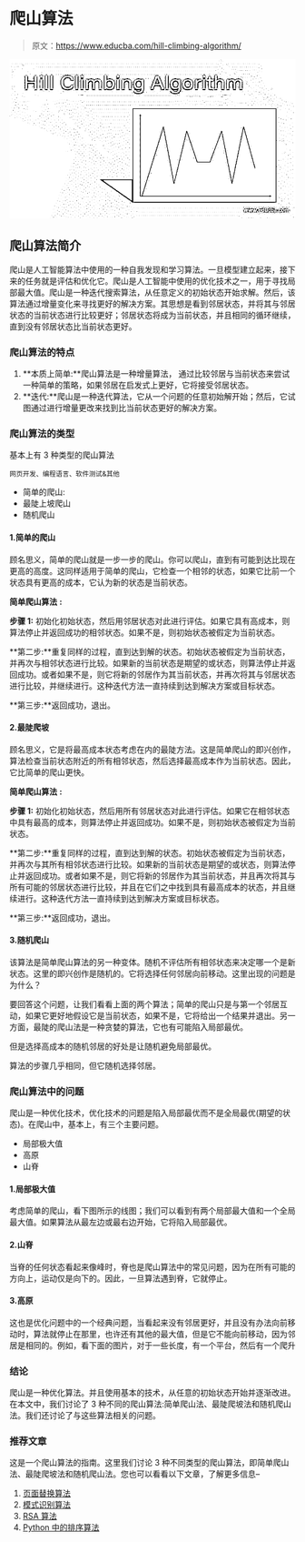 # 爬山算法

> 原文：<https://www.educba.com/hill-climbing-algorithm/>

![Hill Climbing Algorithm](img/d0a6fd55f8b3943263e6006928549a47.png)



## 爬山算法简介

爬山是人工智能算法中使用的一种自我发现和学习算法。一旦模型建立起来，接下来的任务就是评估和优化它。爬山是人工智能中使用的优化技术之一，用于寻找局部最大值。爬山是一种迭代搜索算法，从任意定义的初始状态开始求解。然后，该算法通过增量变化来寻找更好的解决方案。其思想是看到邻居状态，并将其与邻居状态的当前状态进行比较更好；邻居状态将成为当前状态，并且相同的循环继续，直到没有邻居状态比当前状态更好。

### 爬山算法的特点

1.  **本质上简单:**爬山算法是一种增量算法，
    通过比较邻居与当前状态来尝试一种简单的策略，如果邻居在启发式上更好，它将接受邻居状态。
2.  **迭代:**爬山是一种迭代算法，它从一个问题的任意初始解开始；然后，它试图通过进行增量更改来找到比当前状态更好的解决方案。

### 爬山算法的类型

基本上有 3 种类型的爬山算法

<small>网页开发、编程语言、软件测试&其他</small>

*   简单的爬山:
*   最陡上坡爬山
*   随机爬山

#### 1.简单的爬山

顾名思义，简单的爬山就是一步一步的爬山。你可以爬山，直到有可能到达比现在更高的高度。这同样适用于简单的爬山，它检查一个相邻的状态，如果它比前一个状态具有更高的成本，它认为新的状态是当前状态。

**简单爬山算法** **:**

**步骤 1:** 初始化初始状态，然后用邻居状态对此进行评估。如果它具有高成本，则算法停止并返回成功的相邻状态。如果不是，则初始状态被假定为当前状态。

**第二步:**重复同样的过程，直到达到解的状态。初始状态被假定为当前状态，并再次与相邻状态进行比较。如果新的当前状态是期望的或状态，则算法停止并返回成功。或者如果不是，则它将新的邻居作为其当前状态，并再次将其与邻居状态进行比较，并继续进行。这种迭代方法一直持续到达到解决方案或目标状态。

**第三步:**返回成功，退出。

#### 2.最陡爬坡

顾名思义，它是将最高成本状态考虑在内的最陡方法。这是简单爬山的即兴创作，算法检查当前状态附近的所有相邻状态，然后选择最高成本作为当前状态。因此，它比简单的爬山更快。

**简单爬山算法** **:**

**步骤 1:** 初始化初始状态，然后用所有邻居状态对此进行评估。如果它在相邻状态中具有最高的成本，则算法停止并返回成功。如果不是，则初始状态被假定为当前状态。

**第二步:**重复同样的过程，直到达到解的状态。初始状态被假定为当前状态，并再次与其所有相邻状态进行比较。如果新的当前状态是期望的或状态，则算法停止并返回成功。或者如果不是，则它将新的邻居作为其当前状态，并且再次将其与所有可能的邻居状态进行比较，并且在它们之中找到具有最高成本的状态，并且继续进行。这种迭代方法一直持续到达到解决方案或目标状态。

**第三步:**返回成功，退出。

#### 3.随机爬山

该算法是简单爬山算法的另一种变体。随机不评估所有相邻状态来决定哪一个是新状态。这里的即兴创作是随机的。它将选择任何邻居向前移动。这里出现的问题是为什么？

要回答这个问题，让我们看看上面的两个算法；简单的爬山只是与第一个邻居互动，如果它更好地假设它是当前状态，如果不是，它将给出一个结果并退出。另一方面，最陡的爬山法是一种贪婪的算法，它也有可能陷入局部最优。

但是选择高成本的随机邻居的好处是让随机避免局部最优。

算法的步骤几乎相同，但它随机选择邻居。

### 爬山算法中的问题

爬山是一种优化技术，优化技术的问题是陷入局部最优而不是全局最优(期望的状态)。在爬山中，基本上，有三个主要问题。

*   局部极大值
*   高原
*   山脊

#### 1.局部极大值

考虑简单的爬山，看下图所示的线图；我们可以看到有两个局部最大值和一个全局最大值。如果算法从最左边或最右边开始，它将陷入局部最优。

#### 2.山脊

当脊的任何状态看起来像峰时，脊也是爬山算法中的常见问题，因为在所有可能的方向上，运动仅是向下的。因此，一旦算法遇到脊，它就停止。

#### 3.高原

这也是优化问题中的一个经典问题，当看起来没有邻居更好，并且没有办法向前移动时，算法就停止在那里，也许还有其他的最大值，但是它不能向前移动，因为邻居是相同的。例如，看下面的图片，对于一些长度，有一个平台，然后有一个爬升

### 结论

爬山是一种优化算法。并且使用基本的技术，从任意的初始状态开始并逐渐改进。在本文中，我们讨论了 3 种不同的爬山算法:简单爬山法、最陡爬坡法和随机爬山法。我们还讨论了与这些算法相关的问题。

### 推荐文章

这是一个爬山算法的指南。这里我们讨论 3 种不同类型的爬山算法，即简单爬山法、最陡爬坡法和随机爬山法。您也可以看看以下文章，了解更多信息–

1.  [页面替换算法](https://www.educba.com/page-replacement-algorithms/)
2.  [模式识别算法](https://www.educba.com/pattern-recognition-algorithms/)
3.  [RSA 算法](https://www.educba.com/rsa-algorithm/)
4.  [Python 中的排序算法](https://www.educba.com/sorting-algorithms-in-python/)





